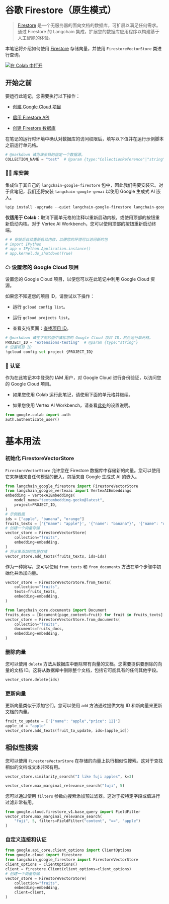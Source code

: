 # 谷歌 Firestore（原生模式）

> [Firestore](https://cloud.google.com/firestore) 是一个无服务器的面向文档的数据库，可扩展以满足任何需求。通过 Firestore 的 Langchain 集成，扩展您的数据库应用程序以构建基于人工智能的体验。

本笔记将介绍如何使用 [Firestore](https://cloud.google.com/firestore) 存储向量，并使用 `FirestoreVectorStore` 类进行查询。

[![在 Colab 中打开](https://colab.research.google.com/assets/colab-badge.svg)](https://colab.research.google.com/github/googleapis/langchain-google-firestore-python/blob/main/docs/vectorstores.ipynb)

## 开始之前

要运行此笔记，您需要执行以下操作：

- [创建 Google Cloud 项目](https://developers.google.com/workspace/guides/create-project)

- [启用 Firestore API](https://console.cloud.google.com/flows/enableapi?apiid=firestore.googleapis.com)

- [创建 Firestore 数据库](https://cloud.google.com/firestore/docs/manage-databases)

在笔记的运行时环境中确认对数据库的访问权限后，填写以下值并在运行示例脚本之前运行单元格。

```python
# @markdown 请为演示目的指定一个数据源。
COLLECTION_NAME = "test"  # @param {type:"CollectionReference"|"string"}
```

### 🦜🔗 库安装

集成位于其自己的 `langchain-google-firestore` 包中，因此我们需要安装它。对于此笔记，我们还将安装 `langchain-google-genai` 以使用 Google 生成式 AI 嵌入。

```python
%pip install -upgrade --quiet langchain-google-firestore langchain-google-vertexai
```

**仅适用于 Colab**：取消下面单元格的注释以重新启动内核，或使用顶部的按钮重新启动内核。对于 Vertex AI Workbench，您可以使用顶部的按钮重新启动终端。

```python
# # 安装后自动重新启动内核，以便您的环境可以访问新的包
# import IPython
# app = IPython.Application.instance()
# app.kernel.do_shutdown(True)
```

### ☁ 设置您的 Google Cloud 项目

设置您的 Google Cloud 项目，以便您可以在此笔记中利用 Google Cloud 资源。

如果您不知道您的项目 ID，请尝试以下操作：

- 运行 `gcloud config list`。

- 运行 `gcloud projects list`。

- 查看支持页面：[查找项目 ID](https://support.google.com/googleapi/answer/7014113)。

```python
# @markdown 请在下面的值中填写您的 Google Cloud 项目 ID，然后运行单元格。
PROJECT_ID = "extensions-testing"  # @param {type:"string"}
# 设置项目 ID
!gcloud config set project {PROJECT_ID}
```

### 🔐 认证

作为在此笔记本中登录的 IAM 用户，对 Google Cloud 进行身份验证，以访问您的 Google Cloud 项目。

- 如果您使用 Colab 运行此笔记，请使用下面的单元格并继续。

- 如果您使用 Vertex AI Workbench，请查看[此处](https://github.com/GoogleCloudPlatform/generative-ai/tree/main/setup-env)的设置说明。

```python
from google.colab import auth
auth.authenticate_user()
```

# 基本用法

### 初始化 FirestoreVectorStore

`FirestoreVectorStore` 允许您在 Firestore 数据库中存储新的向量。您可以使用它来存储来自任何模型的嵌入，包括来自 Google 生成式 AI 的嵌入。

```python
from langchain_google_firestore import FirestoreVectorStore
from langchain_google_vertexai import VertexAIEmbeddings
embedding = VertexAIEmbeddings(
    model_name="textembedding-gecko@latest",
    project=PROJECT_ID,
)
# 示例数据
ids = ["apple", "banana", "orange"]
fruits_texts = ['{"name": "apple"}', '{"name": "banana"}', '{"name": "orange"}']
# 创建一个向量存储
vector_store = FirestoreVectorStore(
    collection="fruits",
    embedding=embedding,
)
# 将水果添加到向量存储
vector_store.add_texts(fruits_texts, ids=ids)
```

作为一种简写，您可以使用 `from_texts` 和 `from_documents` 方法在单个步骤中初始化并添加向量。

```python
vector_store = FirestoreVectorStore.from_texts(
    collection="fruits",
    texts=fruits_texts,
    embedding=embedding,
)
```

```python
from langchain_core.documents import Document
fruits_docs = [Document(page_content=fruit) for fruit in fruits_texts]
vector_store = FirestoreVectorStore.from_documents(
    collection="fruits",
    documents=fruits_docs,
    embedding=embedding,
)
```

### 删除向量

您可以使用 `delete` 方法从数据库中删除带有向量的文档。您需要提供要删除的向量的文档 ID。这将从数据库中删除整个文档，包括它可能具有的任何其他字段。

```python
vector_store.delete(ids)
```

### 更新向量

更新向量类似于添加它们。您可以使用 `add` 方法通过提供文档 ID 和新向量来更新文档的向量。

```python
fruit_to_update = ['{"name": "apple","price": 12}']
apple_id = "apple"
vector_store.add_texts(fruit_to_update, ids=[apple_id])
```

## 相似性搜索

您可以使用 `FirestoreVectorStore` 在存储的向量上执行相似性搜索。这对于查找相似的文档或文本非常有用。

```python
vector_store.similarity_search("I like fuji apples", k=3)
```

```python
vector_store.max_marginal_relevance_search("fuji", 5)
```

您可以通过使用 `filters` 参数向搜索添加预过滤器。这对于按特定字段或值进行过滤非常有用。

```python
from google.cloud.firestore_v1.base_query import FieldFilter
vector_store.max_marginal_relevance_search(
    "fuji", 5, filters=FieldFilter("content", "==", "apple")
)
```

### 自定义连接和认证

```python
from google.api_core.client_options import ClientOptions
from google.cloud import firestore
from langchain_google_firestore import FirestoreVectorStore
client_options = ClientOptions()
client = firestore.Client(client_options=client_options)
# 创建一个向量存储
vector_store = FirestoreVectorStore(
    collection="fruits",
    embedding=embedding,
    client=client,
)
```